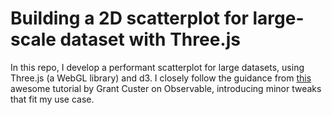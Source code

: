 # Building a 2D scatterplot for large-scale dataset with Three.js
In this repo, I develop a performant scatterplot for large datasets, using Three.js (a WebGL library) and d3. I closely follow the guidance from [this](https://observablehq.com/@grantcuster/using-three-js-for-2d-data-visualization) awesome tutorial by Grant Custer on Observable, introducing minor tweaks that fit my use case.